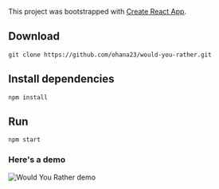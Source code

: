 This project was bootstrapped with [Create React App](https://github.com/facebook/create-react-app).

## Download

`git clone https://github.com/ohana23/would-you-rather.git`

## Install dependencies

`npm install`

## Run

`npm start`

### Here's a demo

![Would You Rather demo](src/demo/would-you-rather-demo.gif)